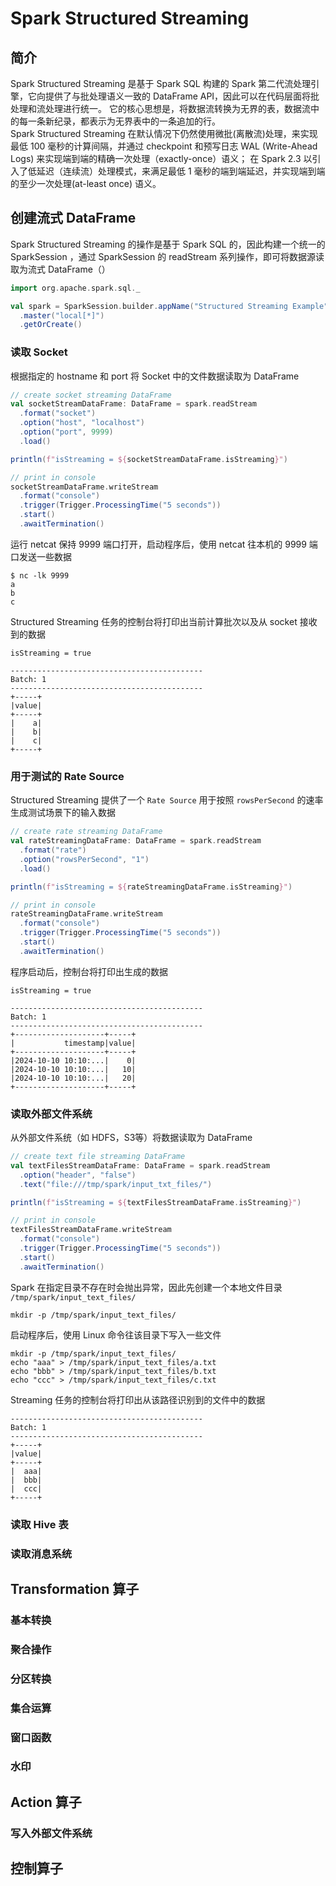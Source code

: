 # Spark Structured Streaming 
## 简介
Spark Structured Streaming 是基于 Spark SQL 构建的 Spark 第二代流处理引擎，它向提供了与批处理语义一致的 DataFrame API，因此可以在代码层面将批处理和流处理进行统一。 它的核心思想是，将数据流转换为无界的表，数据流中的每一条新纪录，都表示为无界表中的一条追加的行。  
Spark Structured Streaming 在默认情况下仍然使用微批(离散流)处理，来实现最低 100 毫秒的计算间隔，并通过 checkpoint 和预写日志 WAL (Write-Ahead Logs) 来实现端到端的精确一次处理（exactly-once）语义；
在 Spark 2.3 以引入了低延迟（连续流）处理模式，来满足最低 1 毫秒的端到端延迟，并实现端到端的至少一次处理(at-least once) 语义。  

## 创建流式 DataFrame  
Spark Structured Streaming 的操作是基于 Spark SQL 的，因此构建一个统一的 SparkSession ，通过 SparkSession 的 readStream 系列操作，即可将数据源读取为流式 DataFrame（）
```scala
import org.apache.spark.sql._

val spark = SparkSession.builder.appName("Structured Streaming Example")
  .master("local[*]")
  .getOrCreate()
```

### 读取 Socket  
根据指定的 hostname 和 port 将 Socket 中的文件数据读取为 DataFrame  
```scala  
// create socket streaming DataFrame
val socketStreamDataFrame: DataFrame = spark.readStream
  .format("socket")
  .option("host", "localhost")
  .option("port", 9999)
  .load()

println(f"isStreaming = ${socketStreamDataFrame.isStreaming}")

// print in console
socketStreamDataFrame.writeStream
  .format("console")
  .trigger(Trigger.ProcessingTime("5 seconds"))
  .start()
  .awaitTermination()
```
运行 netcat 保持 9999 端口打开，启动程序后，使用 netcat 往本机的 9999 端口发送一些数据
``` 
$ nc -lk 9999
a
b
c
```
Structured Streaming 任务的控制台将打印出当前计算批次以及从 socket 接收到的数据  
``` 
isStreaming = true

-------------------------------------------
Batch: 1
-------------------------------------------
+-----+
|value|
+-----+
|    a|
|    b|
|    c|
+-----+
```
### 用于测试的 Rate Source 
Structured Streaming 提供了一个 `Rate Source` 用于按照 `rowsPerSecond` 的速率生成测试场景下的输入数据   
```scala 
// create rate streaming DataFrame
val rateStreamingDataFrame: DataFrame = spark.readStream
  .format("rate")
  .option("rowsPerSecond", "1")
  .load()

println(f"isStreaming = ${rateStreamingDataFrame.isStreaming}")

// print in console
rateStreamingDataFrame.writeStream
  .format("console")
  .trigger(Trigger.ProcessingTime("5 seconds"))
  .start()
  .awaitTermination()
```
程序启动后，控制台将打印出生成的数据
``` 
isStreaming = true

-------------------------------------------
Batch: 1
-------------------------------------------
+--------------------+-----+
|           timestamp|value|
+--------------------+-----+
|2024-10-10 10:10:...|    0|
|2024-10-10 10:10:...|   10|
|2024-10-10 10:10:...|   20|
+--------------------+-----+
```
### 读取外部文件系统
从外部文件系统（如 HDFS，S3等）将数据读取为 DataFrame  
```scala
// create text file streaming DataFrame
val textFilesStreamDataFrame: DataFrame = spark.readStream
  .option("header", "false")
  .text("file:///tmp/spark/input_txt_files/")

println(f"isStreaming = ${textFilesStreamDataFrame.isStreaming}")

// print in console
textFilesStreamDataFrame.writeStream
  .format("console")
  .trigger(Trigger.ProcessingTime("5 seconds"))
  .start()
  .awaitTermination()

```
Spark 在指定目录不存在时会抛出异常，因此先创建一个本地文件目录 `/tmp/spark/input_text_files/` 
```shell
mkdir -p /tmp/spark/input_text_files/
```
启动程序后，使用 Linux 命令往该目录下写入一些文件
```shell 
mkdir -p /tmp/spark/input_text_files/
echo "aaa" > /tmp/spark/input_text_files/a.txt
echo "bbb" > /tmp/spark/input_text_files/b.txt
echo "ccc" > /tmp/spark/input_text_files/c.txt

```
Streaming 任务的控制台将打印出从该路径识别到的文件中的数据
``` 
-------------------------------------------
Batch: 1
-------------------------------------------
+-----+
|value|
+-----+
|  aaa|
|  bbb|
|  ccc|
+-----+
```

### 读取 Hive 表
### 读取消息系统

## Transformation 算子
### 基本转换
### 聚合操作
### 分区转换
### 集合运算
### 窗口函数
### 水印
### 

## Action 算子 
### 写入外部文件系统
### 

## 控制算子


